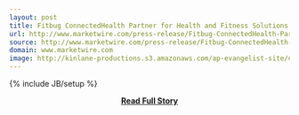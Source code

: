 ```yaml
---
layout: post
title: Fitbug ConnectedHealth Partner for Health and Fitness Solutions That Connect Consumers and Health Care Providers
url: http://www.marketwire.com/press-release/Fitbug-ConnectedHealth-Partner-Health-Fitness-Solutions-That-Connect-Consumers-1772082.htm
source: http://www.marketwire.com/press-release/Fitbug-ConnectedHealth-Partner-Health-Fitness-Solutions-That-Connect-Consumers-1772082.htm
domain: www.marketwire.com
image: http://kinlane-productions.s3.amazonaws.com/ap-evangelist-site/curated/screenshots/7205_www_marketwire_com.png
---
```

{% include JB/setup %}<p></p>
<center><p><a href="http://www.marketwire.com/press-release/Fitbug-ConnectedHealth-Partner-Health-Fitness-Solutions-That-Connect-Consumers-1772082.htm" style='padding:25px; font-sze:18px; font-weight: bold;'>Read Full Story</a></p></center>
